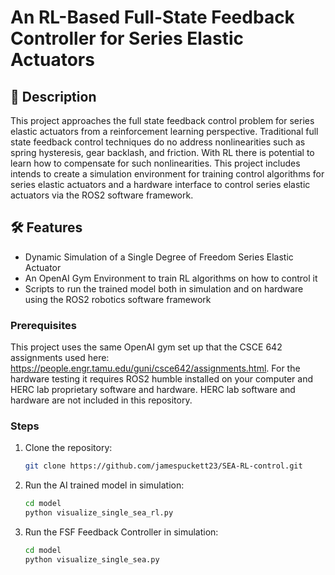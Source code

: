 # An RL-Based Full-State Feedback Controller for Series Elastic Actuators

## 📜 Description

This project approaches the full state feedback control problem for series elastic actuators from a reinforcement learning perspective. Traditional full state feedback control techniques do no address nonlinearities such as spring hysteresis, gear backlash, and friction. With RL there is potential to learn how to compensate for such nonlinearities. This project includes intends to create a simulation environment for training control algorithms for series elastic actuators and a hardware interface to control series elastic actuators via the ROS2 software framework. 

## 🛠️ Features

- Dynamic Simulation of a Single Degree of Freedom Series Elastic Actuator
- An OpenAI Gym Environment to train RL algorithms on how to control it
- Scripts to run the trained model both in simulation and on hardware using the ROS2 robotics software framework

### Prerequisites
This project uses the same OpenAI gym set up that the CSCE 642 assignments used here: https://people.engr.tamu.edu/guni/csce642/assignments.html. For the hardware testing it requires ROS2 humble installed on your computer and HERC lab proprietary software and hardware. HERC lab software and hardware are not included in this repository.  

### Steps
1. Clone the repository:
   ```bash
   git clone https://github.com/jamespuckett23/SEA-RL-control.git
2. Run the AI trained model in simulation:
   ```bash
   cd model
   python visualize_single_sea_rl.py
3. Run the FSF Feedback Controller in simulation:
   ```bash
   cd model
   python visualize_single_sea.py
